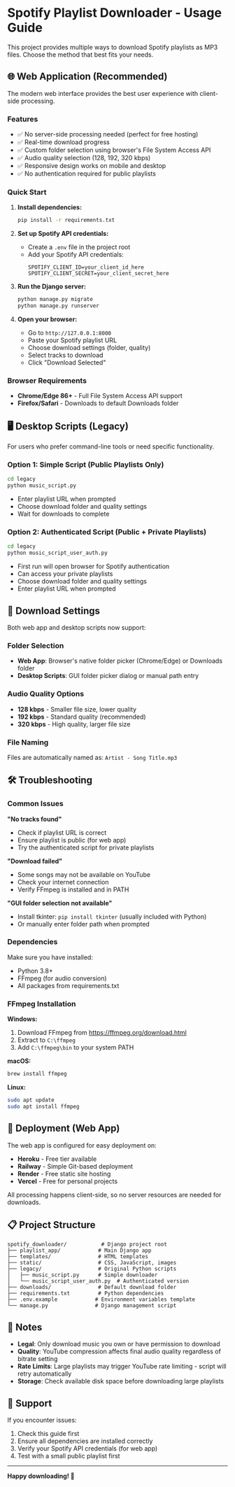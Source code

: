 # Spotify Playlist Downloader - Usage Guide

This project provides multiple ways to download Spotify playlists as MP3 files. Choose the method that best fits your needs.

## 🌐 Web Application (Recommended)

The modern web interface provides the best user experience with client-side processing.

### Features
- ✅ No server-side processing needed (perfect for free hosting)
- ✅ Real-time download progress
- ✅ Custom folder selection using browser's File System Access API
- ✅ Audio quality selection (128, 192, 320 kbps)
- ✅ Responsive design works on mobile and desktop
- ✅ No authentication required for public playlists

### Quick Start
1. **Install dependencies:**
   ```cmd
   pip install -r requirements.txt
   ```

2. **Set up Spotify API credentials:**
   - Create a `.env` file in the project root
   - Add your Spotify API credentials:
     ```
     SPOTIFY_CLIENT_ID=your_client_id_here
     SPOTIFY_CLIENT_SECRET=your_client_secret_here
     ```

3. **Run the Django server:**
   ```cmd
   python manage.py migrate
   python manage.py runserver
   ```

4. **Open your browser:**
   - Go to `http://127.0.0.1:8000`
   - Paste your Spotify playlist URL
   - Choose download settings (folder, quality)
   - Select tracks to download
   - Click "Download Selected"

### Browser Requirements
- **Chrome/Edge 86+** - Full File System Access API support
- **Firefox/Safari** - Downloads to default Downloads folder

## 🖥️ Desktop Scripts (Legacy)

For users who prefer command-line tools or need specific functionality.

### Option 1: Simple Script (Public Playlists Only)
```cmd
cd legacy
python music_script.py
```
- Enter playlist URL when prompted
- Choose download folder and quality settings
- Wait for downloads to complete

### Option 2: Authenticated Script (Public + Private Playlists)
```cmd
cd legacy  
python music_script_user_auth.py
```
- First run will open browser for Spotify authentication
- Can access your private playlists
- Choose download folder and quality settings
- Enter playlist URL when prompted

## 📁 Download Settings

Both web app and desktop scripts now support:

### Folder Selection
- **Web App**: Browser's native folder picker (Chrome/Edge) or Downloads folder
- **Desktop Scripts**: GUI folder picker dialog or manual path entry

### Audio Quality Options
- **128 kbps** - Smaller file size, lower quality
- **192 kbps** - Standard quality (recommended)
- **320 kbps** - High quality, larger file size

### File Naming
Files are automatically named as: `Artist - Song Title.mp3`

## 🛠️ Troubleshooting

### Common Issues

**"No tracks found"**
- Check if playlist URL is correct
- Ensure playlist is public (for web app)
- Try the authenticated script for private playlists

**"Download failed"**
- Some songs may not be available on YouTube
- Check your internet connection
- Verify FFmpeg is installed and in PATH

**"GUI folder selection not available"**
- Install tkinter: `pip install tkinter` (usually included with Python)
- Or manually enter folder path when prompted

### Dependencies
Make sure you have installed:
- Python 3.8+
- FFmpeg (for audio conversion)
- All packages from requirements.txt

### FFmpeg Installation
**Windows:**
1. Download FFmpeg from https://ffmpeg.org/download.html
2. Extract to `C:\ffmpeg`
3. Add `C:\ffmpeg\bin` to your system PATH

**macOS:**
```bash
brew install ffmpeg
```

**Linux:**
```bash
sudo apt update
sudo apt install ffmpeg
```

## 🚀 Deployment (Web App)

The web app is configured for easy deployment on:
- **Heroku** - Free tier available
- **Railway** - Simple Git-based deployment  
- **Render** - Free static site hosting
- **Vercel** - Free for personal projects

All processing happens client-side, so no server resources are needed for downloads.

## 📋 Project Structure

```
spotify_downloader/           # Django project root
├── playlist_app/            # Main Django app
├── templates/               # HTML templates
├── static/                  # CSS, JavaScript, images
├── legacy/                  # Original Python scripts
│   ├── music_script.py      # Simple downloader
│   └── music_script_user_auth.py  # Authenticated version
├── downloads/               # Default download folder
├── requirements.txt         # Python dependencies
├── .env.example            # Environment variables template
└── manage.py               # Django management script
```

## 📝 Notes

- **Legal**: Only download music you own or have permission to download
- **Quality**: YouTube compression affects final audio quality regardless of bitrate setting
- **Rate Limits**: Large playlists may trigger YouTube rate limiting - script will retry automatically
- **Storage**: Check available disk space before downloading large playlists

## 🤝 Support

If you encounter issues:
1. Check this guide first
2. Ensure all dependencies are installed correctly
3. Verify your Spotify API credentials (for web app)
4. Test with a small public playlist first

---

**Happy downloading! 🎵**
